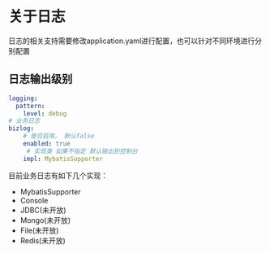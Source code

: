# 关于日志

日志的相关支持需要修改application.yaml进行配置，也可以针对不同环境进行分别配置


## 日志输出级别
```yaml
logging:
  pattern:
    level: debug
# 业务日志
bizlog:
    # 是否启用， 默认false
    enabled: true
     # 实现类 如果不指定 默认输出到控制台
    impl: MybatisSupporter
```
  
目前业务日志有如下几个实现：

- MybatisSupporter
- Console
- JDBC(未开放)
- Mongo(未开放)
- File(未开放)
- Redis(未开放)

  

